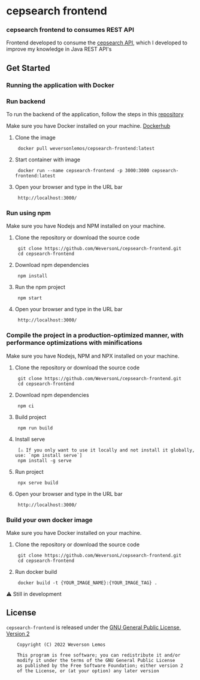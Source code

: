 # cepsearch frontend

### cepsearch frontend to consumes REST API

Frontend developed to consume the [cepsearch API](https://github.com/WeversonL/cepsearch.git), which I developed to improve my knowledge in Java REST API's

## Get Started

### Running the application with Docker

### Run backend

To run the backend of the application, follow the steps in this [repository](https://github.com/WeversonL/cepsearch.git)

Make sure you have Docker installed on your machine. [Dockerhub](https://hub.docker.com/r/weversonlemos/cepsearch-frontend)

1. Clone the image

        docker pull weversonlemos/cepsearch-frontend:latest

2. Start container with image

        docker run --name cepsearch-frontend -p 3000:3000 cepsearch-frontend:latest

3. Open your browser and type in the URL bar

        http://localhost:3000/

### Run using npm

Make sure you have Nodejs and NPM installed on your machine.

1. Clone the repository or download the source code

        git clone https://github.com/WeversonL/cepsearch-frontend.git
        cd cepsearch-frontend

2. Download npm dependencies

        npm install

3. Run the npm project

        npm start

4. Open your browser and type in the URL bar

        http://localhost:3000/

### Compile the project in a production-optimized manner, with performance optimizations with minifications

Make sure you have Nodejs, NPM and NPX installed on your machine.

1. Clone the repository or download the source code

        git clone https://github.com/WeversonL/cepsearch-frontend.git
        cd cepsearch-frontend

2. Download npm dependencies

        npm ci

3. Build project

        npm run build
        
4. Install serve
        
        [⚠️ If you only want to use it locally and not install it globally, use: `npm install serve`]
        npm install -g serve 

5. Run project

        npx serve build

6. Open your browser and type in the URL bar

        http://localhost:3000/

### Build your own docker image

Make sure you have Docker installed on your machine.

1. Clone the repository or download the source code

        git clone https://github.com/WeversonL/cepsearch-frontend.git
        cd cepsearch-frontend

2. Run docker build

        docker build -t {YOUR_IMAGE_NAME}:{YOUR_IMAGE_TAG} .

⚠️ Still in development

## License

`cepsearch-frontend` is released under the [GNU General Public License, Version 2](LICENSE)
    
        Copyright (C) 2022 Weverson Lemos

        This program is free software; you can redistribute it and/or
        modify it under the terms of the GNU General Public License
        as published by the Free Software Foundation; either version 2
        of the License, or (at your option) any later version
